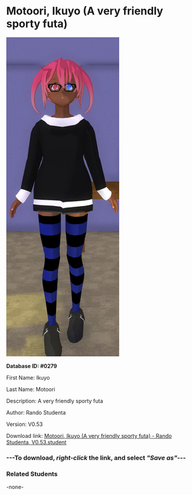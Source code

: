 # Motoori, Ikuyo (A very friendly sporty futa)

<img src="../../Files/Images/Motoori, Ikuyo (A very friendly sporty futa).png" title="Motoori, Ikuyo (A very friendly sporty futa) - Rando Studenta, V0.53">

**Database ID: #0279**

First Name: Ikuyo

Last Name: Motoori

Description: A very friendly sporty futa

Author: Rando Studenta

Version: V0.53

Download link: <a href="https://raw.githubusercontent.com/Arbiter1223/Daigaku-Gurashi-Custom-Students/master/Files/Student%20Files/Motoori%2C%20Ikuyo%20(A%20very%20friendly%20sporty%20futa)%20-%20Rando%20Studenta%2C%20V0.53.student">Motoori, Ikuyo (A very friendly sporty futa) - Rando Studenta, V0.53.student</a>

### ---**To download, _right-click_ the link, and select _"Save as"_**---

### Related Students

-none-
